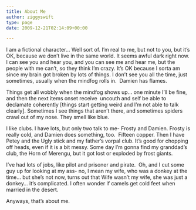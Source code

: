 ```yaml
---
title: About Me
author: ziggyswift
type: page
date: 2009-12-21T02:14:09+00:00

---
```

I am a fictional character&#8230; Well sort of. I&#8217;m real to me, but not to you, but it&#8217;s OK, because we don&#8217;t live in the same world. It seems awful dark right now. I can see you and hear you, and you can see me and hear me, but the people with me can&#8217;t, so they think I&#8217;m crazy. It&#8217;s OK because I sorta am since my brain got broken by lots of things. I don&#8217;t see you all the time, just sometimes, usually when the mindfog rolls in.  Damien has flames.

Things get all wobbly when the mindfog shows up&#8230; one minute I&#8217;ll be fine, and then the next items onset receive  uncouth and self be able to declamate coherently [things start getting weird and I&#8217;m not able to talk clearly]. Sometimes I see things that aren&#8217;t there, and sometimes spiders crawl out of my nose. They smell like blue.

I like clubs. I have lots, but only two talk to me- Frosty and Damien. Frosty is really cold, and Damien does something, too.  Fifteen copper. Then I have Petey and the Ugly stick and my father&#8217;s vorpal club. It&#8217;s good for chopping off heads, even if it is a bit messy. Some day I&#8217;m gonna find my granddad&#8217;s club, the Horn of Merengu, but it got lost or exploded by frost giants.

I&#8217;ve had lots of jobs, like pilot and prisoner and pirate.  Oh, and I cut some guy up for looking at my ass- no, I mean my wife, who was a donkey at the time&#8230; but she&#8217;s not now, turns out that Wife wasn&#8217;t my wife, she was just a donkey&#8230; it&#8217;s complicated. I often wonder if camels get cold feet when married in the desert.

Anyways, that&#8217;s about me.
